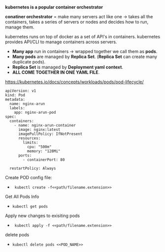 **kubernetes is a popular container orchestrator**

**conatiner orchestrator** =  make many servers act like one -> takes all the containers, takes a series of servers or nodes and decides how to run, manage them.

kubernetes runs on top of docker as a set of API's in containers.
kubernetes provides API/CLI to manage containers across servers.



- **Many app** run in containers -> wrapped together we call them as **pods**.
- **Many pods** are managed by **Replica Set**. (****Replica Set**** can create many duplicate pods).
- **Replica Set** is managed by **Deployment yaml context**.
- **ALL COME TOGETHER IN ONE YAML FILE**.


https://kubernetes.io/docs/concepts/workloads/pods/pod-lifecycle/

```
apiVersion: v1
kind: Pod
metadata:
  name: nginx-arun
  labels:
    app: nginx-arun-pod
spec:
  containers:
    - name: nginx-arun-container
      image: nginx:latest
      imagePullPolicy: IfNotPresent
      resources:
        limits:
          cpu: "500m"
          memory: "128Mi"
      ports:
        - containerPort: 80

  restartPolicy: Always
```

Create POD config file:
- ` kubectl create -f<<path/filename.extension>>`

Get All Pods Info
- `kubectl get pods`

Apply new changes to exisiting pods
- ` kubectl apply -f <<path/filename.extension>>`

delete pods
- `kubectl delete pods <<POD_NAME>>`
